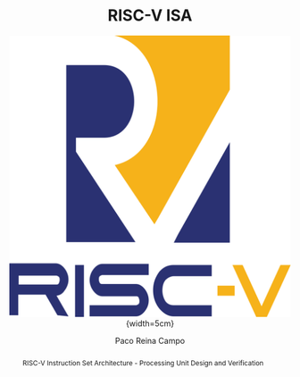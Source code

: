 ---
title: '**RISC-V ISA**'
subtitle: '![](riscv.png){width=5cm}'

author: Paco Reina Campo

abstract: RISC-V Instruction Set Architecture - Processing Unit Design and Verification
---